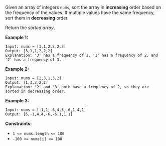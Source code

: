 Given an array of integers `nums`, sort the array in **increasing** order based on the frequency of the values. If multiple values have the same frequency, sort them in **decreasing** order.

Return the *sorted array*.

 

**Example 1:**

```
Input: nums = [1,1,2,2,2,3]
Output: [3,1,1,2,2,2]
Explanation: '3' has a frequency of 1, '1' has a frequency of 2, and '2' has a frequency of 3.
```

**Example 2:**

```
Input: nums = [2,3,1,3,2]
Output: [1,3,3,2,2]
Explanation: '2' and '3' both have a frequency of 2, so they are sorted in decreasing order.
```

**Example 3:**

```
Input: nums = [-1,1,-6,4,5,-6,1,4,1]
Output: [5,-1,4,4,-6,-6,1,1,1]
```

 

**Constraints:**

- `1 <= nums.length <= 100`
- `-100 <= nums[i] <= 100`